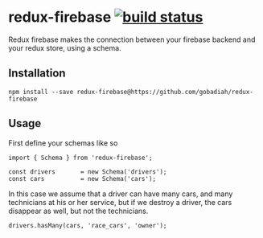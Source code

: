 # redux-firebase [![build status](https://img.shields.io/travis/gobadiah/redux-firebase/master.svg?style=flat-square)](https://travis-ci.org/gobadiah/redux-firebase) 

Redux firebase makes the connection between your firebase backend and your redux store, using a schema.

## Installation

    npm install --save redux-firebase@https://github.com/gobadiah/redux-firebase
    
## Usage

First define your schemas like so

    import { Schema } from 'redux-firebase';
    
    const drivers 		= new Schema('drivers');
    const cars    		= new Schema('cars');
    
In this case we assume that a driver can have many cars, and many technicians at his or her service, but if we destroy a driver, the cars disappear as well, but not the technicians. 

	drivers.hasMany(cars, 'race_cars', 'owner');

		